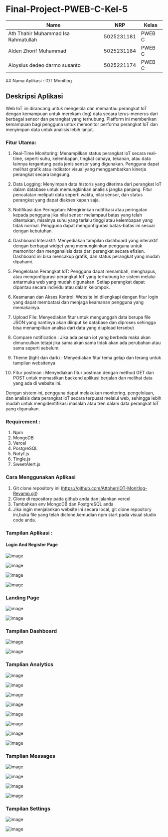 ﻿# Final-Project-PWEB-C-Kel-5

| Name           | NRP        | Kelas     |
| ---            | ---        | ----------|
| Ath Thahir Muhammad Isa Rahmatullah | 5025231181 | PWEB C |
| Alden Zhorif Muhammad | 5025231184 | PWEB C |
| Aloysius dedeo darmo susanto  | 5025221174 | PWEB C |

﻿## Nama Aplikasi : IOT Monitlog
## Deskripsi Aplikasi 
Web IoT ini dirancang untuk mengelola dan memantau perangkat IoT dengan kemampuan untuk merekam (log) data secara terus-menerus dari berbagai sensor dan perangkat yang terhubung. Platform ini memberikan kemampuan bagi pengguna untuk memonitor performa perangkat IoT dan menyimpan data untuk analisis lebih lanjut.

### Fitur Utama:
1. Real-Time Monitoring:
   Menampilkan status perangkat IoT secara real-time, seperti suhu, kelembapan, tingkat cahaya, tekanan, atau data lainnya tergantung pada jenis sensor yang digunakan.
   Pengguna dapat melihat grafik atau indikator visual yang menggambarkan kinerja perangkat secara langsung.
  
2. Data Logging:
   Menyimpan data historis yang diterima dari perangkat IoT dalam database untuk memungkinkan analisis jangka panjang.
   Fitur pencatatan meliputi data seperti waktu, nilai sensor, dan status perangkat yang dapat diakses kapan saja.

4. Notifikasi dan Peringatan:
  Mengirimkan notifikasi atau peringatan kepada pengguna jika nilai sensor melampaui batas yang telah ditentukan, misalnya suhu yang terlalu tinggi atau kelembapan yang tidak normal.
  Pengguna dapat mengonfigurasi batas-batas ini sesuai dengan kebutuhan.

5. Dashboard Interaktif:
   Menyediakan tampilan dashboard yang interaktif dengan berbagai widget yang memungkinkan pengguna untuk memonitor dan menganalisis data dari perangkat secara efisien.
   Dashboard ini bisa mencakup grafik, dan status perangkat yang mudah dipahami.
   
7. Pengelolaan Perangkat IoT:
   Pengguna dapat menambah, menghapus, atau mengonfigurasi perangkat IoT yang terhubung ke sistem melalui antarmuka web yang mudah digunakan.
   Setiap perangkat dapat dipantau secara individu atau dalam kelompok.
   
8. Keamanan dan Akses Kontrol:
   Website ini dilengkapi dengan fitur login yang dapat membatasi dan menjaga keamanan pengguna yang memakainya.
   
9. Upload File:
    Menyediakan fitur untuk mengunggah data berupa file JSON yang nantinya akan diinput ke database dan diproses sehingga bisa menampilkan analisa dari data yang diupload tersebut
    
10. Compare notification :
    Jika ada pesan iot yang berbeda maka akan dimunculkan tetapi jika sama akan sama tidak akan ada perubahan atau sama seperti sebelum.

11. Theme (light dan dark) :
    Menyediakan fitur tema gelap dan terang untuk tampilan websitenya

12. Fitur postman :
    Menyediakan fitur postman dengan method GET dan POST untuk memastikan backend aplikasi berjalan dan melihat data yang ada di website ini.

Dengan sistem ini, pengguna dapat melakukan monitoring, pengelolaan, dan analisis data perangkat IoT secara terpusat melalui web, sehingga lebih mudah untuk mengidentifikasi masalah atau tren dalam data perangkat IoT yang digunakan.

### Requirement :
1. Npm
2. MongoDB
3. Vercel
4. PostgreSQL
5. Notyf.js
6. Tingle.js
7. SweetAlert.js

### Cara Menggunakan Aplikasi 
1. Git clone repository ini (https://github.com/Attoher/IOT-Monitlog-Revamp.git)
2. Clone di repository pada github anda dan jalankan vercel
3. Tambahkan env MongoDB dan PostgreSQL anda
4. Jika ingin menjalankan website ini secara local, git clone repository ini,buka file yang telah diclone,kemudian npm start pada visual studio code anda.

### Tampilan Aplikasi :

#### Login And Register Page 

![image](https://github.com/user-attachments/assets/d765ea45-52c1-4354-bed9-457bedb4e741)

![image](https://github.com/user-attachments/assets/5fd74510-4947-44d7-8782-257f4231d4cc)

![image](https://github.com/user-attachments/assets/92aed347-fe99-4059-a982-b13dc3abb60d)

![image](https://github.com/user-attachments/assets/53884dbb-6e78-445f-a55e-cc8fe955bccb)

### Landing Page 

![image](https://github.com/user-attachments/assets/7c018a4b-019f-47a7-b5c8-aba46625a445)

![image](https://github.com/user-attachments/assets/7de3ba01-f7c4-4324-994c-197e0ab21380)

### Tampilan Dashboard 

![image](https://github.com/user-attachments/assets/0133ae3e-026f-4a35-874c-512a2f52fc6f)

![image](https://github.com/user-attachments/assets/eaf93c90-8be6-410e-a424-142ba710d83f)

### Tamplian Analytics 

![image](https://github.com/user-attachments/assets/634b9e12-ea89-497b-bbff-2e77bc1ae767)

![image](https://github.com/user-attachments/assets/a246d077-85f9-4a19-b1e0-5a19fcaa786f)

![image](https://github.com/user-attachments/assets/879d2732-5c68-4859-aca7-51aa9ed7f7f4)

![image](https://github.com/user-attachments/assets/0ca2f0b8-7eae-4f9e-824f-25895023991b)

![image](https://github.com/user-attachments/assets/924fc039-a57f-4ce7-935e-823a191250d7)

![image](https://github.com/user-attachments/assets/3ad22c7b-bcee-4ce2-b899-600895e09bff)

![image](https://github.com/user-attachments/assets/e1adcd23-778f-405f-ba8f-ab7aab03e0a3)

![image](https://github.com/user-attachments/assets/5489f60e-b130-40e8-81f4-2057bb08666e)

### Tamplian Messages 

![image](https://github.com/user-attachments/assets/dce0bcbe-cdce-43b7-b1b1-410692e8a14f)

![image](https://github.com/user-attachments/assets/54948764-7269-476a-9e6b-e5a36352539e)

![image](https://github.com/user-attachments/assets/d262c631-ceea-444c-8df8-96d798ba78fe)

![image](https://github.com/user-attachments/assets/108de168-2223-4768-8a5f-8a8c60d48e60)


### Tampilan Settings 

![image](https://github.com/user-attachments/assets/4baba3d3-2cc9-4ea1-92d8-d443b4a21b31)

![image](https://github.com/user-attachments/assets/dadd4db3-22d4-4e94-b493-29d6d2df6909)






















